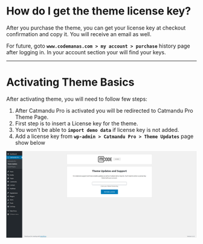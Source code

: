 # How do I get the theme license key?

After you purchase the theme, you can get your license key at checkout confirmation and copy it. You will receive an email as well. 

For future, goto **`www.codemanas.com > my account > purchase`** history page after logging in. In your account section your will find your keys.

---

# Activating Theme Basics

After activating theme, you will need to follow few steps:

1. After Catmandu Pro is activated you will be redirected to Catmandu Pro Theme Page.
2. First step is to insert a License key for the theme. 
3. You won't be able to **`import demo data`** if license key is not added.
4. Add a license key from **`wp-admin > Catmandu Pro > Theme Updates`** page show below

![Theme Updates](img/theme-update.png "Theme Updates")